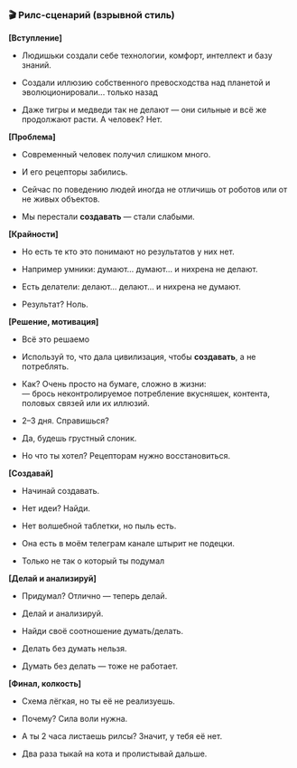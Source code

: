 ### 🎬 Рилс-сценарий (взрывной стиль)

**[Вступление]**

- Людишьки создали себе технологии, комфорт, интеллект и базу знаний.
    
- Создали иллюзию собственного превосходства над планетой и эволюционировали... только назад
    
- Даже тигры и медведи так не делают — они сильные  и всё же продолжают расти. А человек? Нет.
    

**[Проблема]**

- Современный человек получил слишком много.
    
- И его рецепторы забились.
    
- Сейчас по поведению людей иногда не отличишь от роботов или от не живых объектов.
    
- Мы перестали **создавать** — стали слабыми.
    

**[Крайности]**
- Но есть те кто это понимают но результатов у них нет.
	
- Например умники: думают… думают… и нихрена не делают.
    
- Есть делатели: делают… делают… и нихрена не думают.
    
- Результат? Ноль.
    

**[Решение, мотивация]**
- Всё это решаемо
	
- Используй то, что дала цивилизация, чтобы **создавать**, а не потреблять.
    
- Как? Очень просто на бумаге, сложно в жизни:  
    — брось неконтролируемое потребление вкусняшек, контента, половых связей или их иллюзий.
    
- 2–3 дня. Справишься?
    
- Да, будешь грустный слоник.
    
- Но что ты хотел? Рецепторам нужно восстановиться.
    

**[Создавай]**

- Начинай создавать.
    
- Нет идеи? Найди.
    
- Нет волшебной таблетки, но пыль есть.
    
- Она есть в моём телеграм канале штырит не подецки.
	
- Только не так о который ты подумал
    

**[Делай и анализируй]**

- Придумал? Отлично — теперь делай.
    
- Делай и анализируй.
    
- Найди своё соотношение думать/делать.
    
- Делать без думать нельзя.
    
- Думать без делать — тоже не работает.
    

**[Финал, колкость]**

- Схема лёгкая, но ты её не реализуешь.
    
- Почему? Сила воли нужна.
    
- А ты 2 часа листаешь рилсы? Значит, у тебя её нет.
    
- Два раза тыкай на кота и пролистывай дальше.

